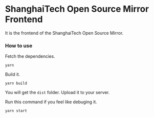 # ShanghaiTech Open Source Mirror Frontend

It is the frontend of the ShanghaiTech Open Source Mirror.

### How to use

Fetch the dependencies.

```
yarn
```

Build it.

```
yarn build
```

You will get the `dist` folder. Upload it to your server.

Run this command if you feel like debuging it.

```
yarn start
```